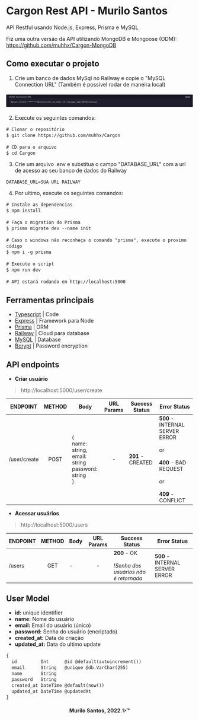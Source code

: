 <h1>Cargon Rest API - Murilo Santos</h1>

API Restful usando Node.js, Express, Prisma e MySQL

Fiz uma outra versão da API utilizando MongoDB e Mongoose (ODM): https://github.com/muhhx/Cargon-MongoDB

## Como executar o projeto
1. Crie um banco de dados MySql no Railway e copie o "MySQL Connection URL" (Também é possível rodar de maneira local)
<h4 align="center">
  <img alt="Readme" title="Readme" src="./github/RAILWAY_CONNECT.png" />
</h4>

2. Execute os seguintes comandos:
```
# Clonar o repositório
$ git clone https://github.com/muhhx/Cargon

# CD para o arquivo
$ cd Cargon
```

3. Crie um arquivo .env e substitua o campo "DATABASE_URL" com a url de acesso ao seu banco de dados do Railway
```
DATABASE_URL=SUA URL RAILWAY
```
4. Por ultimo, execute os seguintes comandos:

```
# Instale as dependencias
$ npm install

# Faça o migration do Prisma
$ prisma migrate dev --name init

# Caso o windows não reconheça o comando "prisma", execute o proximo código
$ npm i -g prisma

# Execute o script
$ npm run dev

# API estará rodando em http://localhost:5000
```
  

## Ferramentas principais
- [Typescript](https://www.typescriptlang.org/) | Code
- [Express](https://expressjs.com/) | Framework para Node
- [Prisma](https://www.prisma.io/) | ORM
- [Railway](https://railway.app/) | Cloud para database
- [MySQL](https://www.mysql.com/) | Database
- [Bcrypt](https://www.npmjs.com/package/bcrypt) | Password encryption


## API endpoints

- **Criar usuário**
> http://localhost:5000/user/create

| ENDPOINT | METHOD | Body | URL Params | Success Status | Error Status              |
| -------- | :----: | ---- | :--------: | ---------------- | --------------------------- |
| /user/create | POST    | {</br>name: string,</br>email: string</br>password: string</br>}      | -          | **201** - CREATED</br>          | **500** - INTERNAL SERVER ERROR </br></br> or </br></br> **400** - BAD REQUEST </br></br> or </br></br> **409** - CONFLICT |

- **Acessar usuários**
> http://localhost:5000/users

| ENDPOINT | METHOD | Body | URL Params | Success Status | Error Status              |
| -------- | :----: | ---- | :--------: | ---------------- | --------------------------- |
| /users | GET    | -      | -         | **200** - OK</br> </br>*!Senha dos usuários não é retornada*        | **500** - INTERNAL SERVER ERROR |

## User Model
- **id:** unique identifier
- **name:** Nome do usuário
- **email:** Email do usuário (único)
- **password:** Senha do usuário (encriptado)
- **created_at:** Data de criação
- **updated_at:** Data do ultimo update

```
{
  id         Int      @id @default(autoincrement())
  email      String   @unique @db.VarChar(255)
  name       String
  password   String
  created_at DateTime @default(now())
  updated_at DateTime @updatedAt
}
```


<h4 align="center">Murilo Santos, 2022.✨™</h4>
